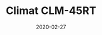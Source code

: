 ---
template: SingleClimt
title: Climat CLM-45RT
status: Featured / Published
date: '2020-02-27'
featuredImage: https://brincadeira.co/products/list_climt_45rt.png
price: R$1.440,00
excerpt: >-
    Ou em **12x SEM JUROS** de **R$120,00**    
    
    
    **Área climatizada:** De 35m² a 45m².
categories:
  - category: Venda
meta:
  canonicalLink: 'https://brincadeira.co/climatizadores/climat-clm-45-rt/'
  noindex: false
  title: Climat CLM-45RT
  description: Rorschach would say you have a hard time relating to others. You're a killer. I catch killers. Hello, Dexter Morgan. Tell him time is of the essence. Somehow, I doubt that. You have a good heart, Dexter.
---